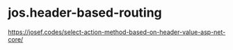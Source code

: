 # jos.header-based-routing

https://josef.codes/select-action-method-based-on-header-value-asp-net-core/
